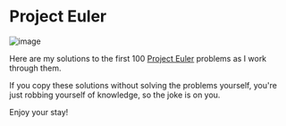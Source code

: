 # Project Euler 

![image](https://projecteuler.net/profile/scgrn.png)

Here are my solutions to the first 100 [Project Euler](https://projecteuler.net/) problems as I work through them.

If you copy these solutions without solving the problems yourself, you're just robbing yourself of knowledge, so the joke is on you.

Enjoy your stay!
